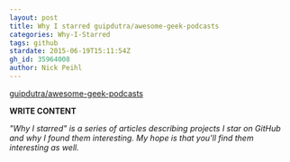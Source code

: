 ```yaml
---
layout: post
title: Why I starred guipdutra/awesome-geek-podcasts
categories: Why-I-Starred
tags: github
stardate: 2015-06-19T15:11:54Z
gh_id: 35964008
author: Nick Peihl
---
```


[guipdutra/awesome-geek-podcasts](star.repo.html_url)

**WRITE CONTENT**

*"Why I starred" is a series of articles describing projects I star on GitHub and why I found them interesting. My hope is that you'll find them interesting as well.*

